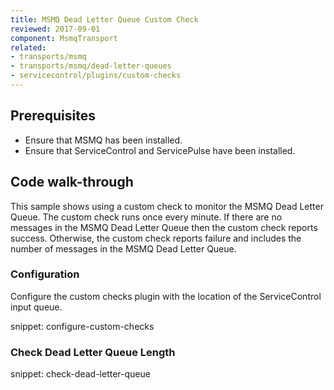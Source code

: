 ```yaml
---
title: MSMQ Dead Letter Queue Custom Check
reviewed: 2017-09-01
component: MsmqTransport
related:
- transports/msmq
- transports/msmq/dead-letter-queues
- servicecontrol/plugins/custom-checks
---
```



## Prerequisites

- Ensure that MSMQ has been installed.
- Ensure that ServiceControl and ServicePulse have been installed.


## Code walk-through

This sample shows using a custom check to monitor the MSMQ Dead Letter Queue. The custom check runs once every minute. If there are no messages in the MSMQ Dead Letter Queue then the custom check reports success. Otherwise, the custom check reports failure and includes the number of messages in the MSMQ Dead Letter Queue.


### Configuration

Configure the custom checks plugin with the location of the ServiceControl input queue.

snippet: configure-custom-checks

### Check Dead Letter Queue Length

snippet: check-dead-letter-queue

